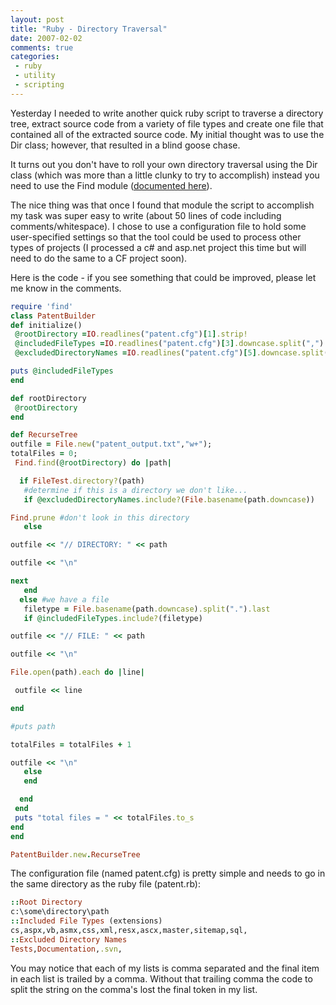 ```yaml
---
layout: post
title: "Ruby - Directory Traversal"
date: 2007-02-02
comments: true
categories:
 - ruby
 - utility
 - scripting
---
```


Yesterday I needed to write another quick ruby script to traverse a directory tree, extract source code from a variety of file types and create one file that contained all of the extracted source code. My initial thought was to use the <span class="kw">Dir</span> class; however, that resulted in a blind goose chase.

It turns out you don't have to roll your own directory traversal using the <span class="kw">Dir</span> class (which was more than a little clunky to try to accomplish) instead you need to use the <span class="kw">Find</span> module ([documented here](http://www.ruby-doc.org/core/classes/Find.html)).

The nice thing was that once I found that module the script to accomplish my task was super easy to write (about 50 lines of code including comments/whitespace). I chose to use a configuration file to hold some user-specified settings so that the tool could be used to process other types of projects (I processed a c# and asp.net project this time but will need to do the same to a CF project soon).

Here is the code - if you see something that could be improved, please let me know in the comments.


```ruby
require 'find'
class PatentBuilder
def initialize()
 @rootDirectory =IO.readlines("patent.cfg")[1].strip!
 @includedFileTypes =IO.readlines("patent.cfg")[3].downcase.split(",")
 @excludedDirectoryNames =IO.readlines("patent.cfg")[5].downcase.split(",")

puts @includedFileTypes
end

def rootDirectory
 @rootDirectory
end

def RecurseTree
outfile = File.new("patent_output.txt","w+");
totalFiles = 0;
 Find.find(@rootDirectory) do |path|

  if FileTest.directory?(path)
   #determine if this is a directory we don't like...
   if @excludedDirectoryNames.include?(File.basename(path.downcase))

Find.prune #don't look in this directory
   else

outfile << "// DIRECTORY: " << path

outfile << "\n"

next
   end
  else #we have a file
   filetype = File.basename(path.downcase).split(".").last
   if @includedFileTypes.include?(filetype)

outfile << "// FILE: " << path

outfile << "\n"

File.open(path).each do |line|

 outfile << line

end

#puts path

totalFiles = totalFiles + 1

outfile << "\n"
   else
   end

  end
 end
 puts "total files = " << totalFiles.to_s
end
end

PatentBuilder.new.RecurseTree

```


The configuration file (named patent.cfg) is pretty simple and needs to go in the same directory as the ruby file (patent.rb):


```ruby
::Root Directory
c:\some\directory\path
::Included File Types (extensions)
cs,aspx,vb,asmx,css,xml,resx,ascx,master,sitemap,sql,
::Excluded Directory Names
Tests,Documentation,.svn,

```


You may notice that each of my lists is comma separated and the final item in each list is trailed by a comma. Without that trailing comma the code to split the string on the comma's lost the final token in my list.
